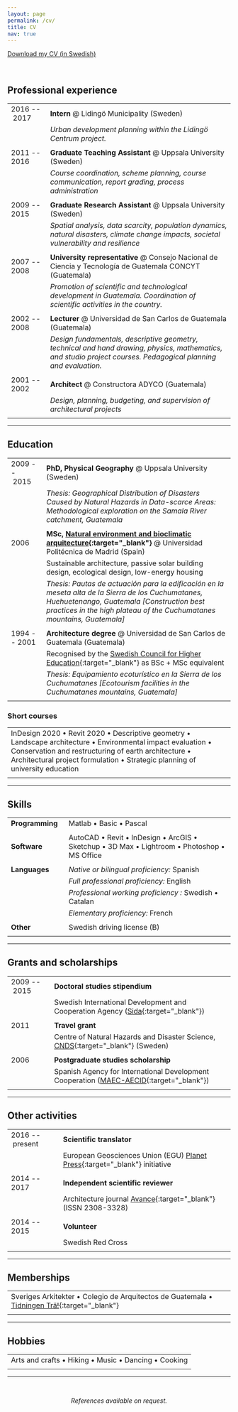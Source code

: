 ```yaml
---
layout: page
permalink: /cv/
title: CV
nav: true
---
```


<a target="_blank" href="/assets/pdf/AgnesSoto_CV.pdf" class="button" title="Download CV as PDF">Download my CV (in Swedish)</a>

&nbsp;

## Professional experience

| | |
|-|-|
| 2016&nbsp;--&nbsp;2017&nbsp;&nbsp; | **Intern** @ Lidingö Municipality (Sweden) |
| | *Urban development planning within the Lidingö Centrum project.* |
| | |
| 2011 -- 2016 | **Graduate Teaching Assistant** @ Uppsala University (Sweden) |
| | *Course coordination, scheme planning, course communication, report grading, process administration* |
| | |
| 2009 -- 2015 | **Graduate Research Assistant** @ Uppsala University (Sweden) |
| | *Spatial analysis, data scarcity, population dynamics, natural disasters, climate change impacts, societal vulnerability and resilience* |
| | |
| 2007 -- 2008 | **University representative** @ Consejo Nacional de Ciencia y Tecnología de Guatemala CONCYT (Guatemala) |
| | *Promotion of scientific and technological development in Guatemala. Coordination of scientific activities in the country.* |
| | |
| 2002 -- 2008 | **Lecturer** @ Universidad de San Carlos de Guatemala (Guatemala) |
| | *Design fundamentals, descriptive geometry, technical and hand drawing, physics, mathematics, and studio project courses. Pedagogical planning and evaluation.* |
| | |
| 2001 -- 2002 | **Architect** @ Constructora ADYCO (Guatemala) |
| | *Design, planning, budgeting, and supervision of architectural projects* |
| | |

---

## Education

| | |
|-|-|
| 2009&nbsp;--&nbsp;2015&nbsp;&nbsp; | **PhD, Physical Geography** @ Uppsala University (Sweden) |
| | *Thesis: Geographical Distribution of Disasters Caused by Natural Hazards in Data-scarce Areas: Methodological exploration on the Samala River catchment, Guatemala* |
| | |
| 2006 | **MSc, [Natural environment and bioclimatic arquitecture](https://www.mayab.com/mayab-presencial/){:target="_blank"}** @ Universidad Politécnica de Madrid (Spain) |
| | Sustainable architecture, passive solar building design, ecological design, low-energy housing |
| | *Thesis: Pautas de actuación para la edificación en la meseta alta de la Sierra de los Cuchumatanes, Huehuetenango, Guatemala [Construction best practices in the high plateau of the Cuchumatanes mountains, Guatemala]* |
| | |
| 1994 -- 2001 | **Architecture degree** @ Universidad de San Carlos de Guatemala (Guatemala) |
| | Recognised by the [Swedish Council for Higher Education](https://www.uhr.se/en/){:target="_blank"} as BSc + MSc equivalent |
| | *Thesis: Equipamiento ecoturístico en la Sierra de los Cuchumatanes [Ecotourism facilities in the Cuchumatanes mountains, Guatemala]* |
| | |

### Short courses

| |
|-|
| InDesign 2020 • Revit 2020 • Descriptive geometry • Landscape architecture • Environmental impact evaluation • Conservation and restructuring of earth architecture • Architectural project formulation • Strategic planning of university education |
| |

---

## Skills

| | |
|-|-|
| **Programming**&nbsp;&nbsp; | Matlab • Basic • Pascal |
| | |
| **Software** | AutoCAD • Revit • InDesign • ArcGIS • Sketchup • 3D Max • Lightroom • Photoshop • MS Office |
| | |
| **Languages** | *Native or bilingual proficiency:* Spanish |
| | *Full professional proficiency:* English |
| | *Professional working proficiency :* Swedish • Catalan |
| | *Elementary proficiency:* French |
| | |
| **Other** | Swedish driving license (B) |
| | |

---

## Grants and scholarships

| | |
|-|-|
| 2009&nbsp;--&nbsp;2015&nbsp;&nbsp; | **Doctoral studies stipendium** |
| | Swedish International Development and Cooperation Agency ([Sida](https://www.sida.se/en){:target="_blank"}) |
| | |
| 2011 | **Travel grant** |
| | Centre of Natural Hazards and Disaster Science, [CNDS](https://www.cnds.se/){:target="_blank"} (Sweden) |
| | |
| 2006 | **Postgraduate studies scholarship** |
| | Spanish Agency for International Development Cooperation ([MAEC-AECID](https://www.aecid.es/EN/grants-and-assistantships){:target="_blank"}) |
| | |

---

## Other activities

| | |
|-|-|
| 2016&nbsp;--&nbsp;present&nbsp;&nbsp; | **Scientific translator** |
| | European Geosciences Union (EGU) [Planet Press](https://www.egu.eu/education/planet-press/){:target="_blank"} initiative |
| | |
| 2014 -- 2017 | **Independent scientific reviewer** |
| | Architecture journal [Avance](https://farusac.edu.gt/investigacion/eventos/){:target="_blank"} (ISSN 2308-3328) |
| | |
| 2014 -- 2015 | **Volunteer** |
| | Swedish Red Cross |
| | |

---

## Memberships

| |
|-|
| Sveriges Arkitekter • Colegio de Arquitectos de Guatemala • [Tidningen Trä!](https://www.svenskttra.se/publikationer-start/tidningen-tra/){:target="_blank"}  |
| |

---

## Hobbies

| |
|-|
| Arts and crafts • Hiking • Music • Dancing • Cooking |
| |

---

&nbsp;

<p align="center">
    <i>References available on request.</i>
</p>
